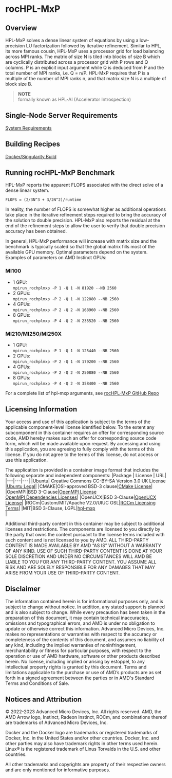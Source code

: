 # rocHPL-MxP

## Overview
HPL-MxP solves a dense linear system of equations by using a low-precision LU factorization followed by iterative refinement. Similar to HPL, its more famous cousin, HPL-MxP uses a processor grid for load balancing across MPI ranks. The matrix of size N is tiled into blocks of size B which are cyclically distributed across a processor grid with P rows and Q columns. P is an explicit input argument while Q is deduced from P and the total number of MPI ranks, i.e. Q = n/P. HPL-MxP requires that P is a multiple of the number of MPI ranks n, and that matrix size N is a multiple of block size B.

> **NOTE**  
> formally known as HPL-AI (Accelerator Introspection)
## Single-Node Server Requirements
[System Requirements](/README.md#single-node-server-requirements) 


## Building Recipes
[Docker/Singularity Build](/hpl-mxp/docker/)

## Running rocHPL-MxP Benchmark
HPL-MxP reports the apparent FLOPS associated with the direct solve of a dense linear system.

`FLOPS = (2/3N^3 + 3/2N^2)/runtime`

In reality, the number of FLOPS is somewhat higher as additional operations take place in the iterative refinement steps required to bring the accuracy of the solution to double precision. HPL-MxP also reports the residual at the end of the refinement steps to allow the user to verify that double precision accuracy has been obtained.

In general, HPL-MxP performance will increase with matrix size and the benchmark is typically scaled so that the global matrix fills most of the available GPU memory. Optimal parameters depend on the system. Examples of parameters on AMD Instinct GPUs:

### MI100
- 1 GPU:  
```mpirun_rochplmxp -P 1 -Q 1 -N 81920 --NB 2560```
- 2 GPUs:  
```mpirun_rochplmxp -P 2 -Q 1 -N 122880 --NB 2560```
- 4 GPUs:  
```mpirun_rochplmxp -P 2 -Q 2 -N 168960 --NB 2560```
- 8 GPUs:  
```mpirun_rochplmxp -P 4 -Q 2 -N 235520 --NB 2560```


### MI210/MI250/MI250X
- 1 GPU:  
```mpirun_rochplmxp -P 1 -Q 1 -N 125440 --NB 2560```
- 2 GPUs:  
```mpirun_rochplmxp -P 2 -Q 1 -N 179200 --NB 2560```
- 4 GPUs:  
```mpirun_rochplmxp -P 2 -Q 2 -N 250880 --NB 2560```
- 8 GPUs:  
```mpirun_rochplmxp -P 4 -Q 2 -N 358400 --NB 2560```


For a complete list of hpl-mxp arguments, see [rocHPL-MxP GitHub Repo](https://github.com/ROCm/rocHPL-MxP)

## Licensing Information
Your access and use of this application is subject to the terms of the applicable component-level license identified below. To the extent any subcomponent in this container requires an offer for corresponding source code, AMD hereby makes such an offer for corresponding source code form, which will be made available upon request. By accessing and using this application, you are agreeing to fully comply with the terms of this license. If you do not agree to the terms of this license, do not access or use this application.

The application is provided in a container image format that includes the following separate and independent components:
|Package | License | URL|
|---|---|---|
|Ubuntu| Creative Commons CC-BY-SA Version 3.0 UK License |[Ubuntu Legal](https://ubuntu.com/legal)|
|CMAKE|OSI-approved BSD-3 clause|[CMake License](https://cmake.org/licensing/)|
|OpenMPI|BSD 3-Clause|[OpenMPI License](https://www-lb.open-mpi.org/community/license.php)<br /> [OpenMPI Dependencies Licenses](https://docs.open-mpi.org/en/v5.0.x/license/index.html)|
|OpenUCX|BSD 3-Clause|[OpenUCX License](https://openucx.org/license/)|
|ROCm|Custom/MIT/Apache V2.0/UIUC OSL|[ROCm Licensing Terms](https://rocm.docs.amd.com/en/latest/release/licensing.html)|
|MIT|BSD 3-Clause, LGPL|[hpl-mxp](https://hpl-mxp.org)<br >|



Additional third-party content in this container may be subject to additional licenses and restrictions. The components are licensed to you directly by the party that owns the content pursuant to the license terms included with such content and is not licensed to you by AMD. ALL THIRD-PARTY CONTENT IS MADE AVAILABLE BY AMD “AS IS” WITHOUT A WARRANTY OF ANY KIND. USE OF SUCH THIRD-PARTY CONTENT IS DONE AT YOUR SOLE DISCRETION AND UNDER NO CIRCUMSTANCES WILL AMD BE LIABLE TO YOU FOR ANY THIRD-PARTY CONTENT. YOU ASSUME ALL RISK AND ARE SOLELY RESPONSIBLE FOR ANY DAMAGES THAT MAY ARISE FROM YOUR USE OF THIRD-PARTY CONTENT.

## Disclaimer
The information contained herein is for informational purposes only, and is subject to change without notice. In addition, any stated support is planned and is also subject to change. While every precaution has been taken in the preparation of this document, it may contain technical inaccuracies, omissions and typographical errors, and AMD is under no obligation to update or otherwise correct this information. Advanced Micro Devices, Inc. makes no representations or warranties with respect to the accuracy or completeness of the contents of this document, and assumes no liability of any kind, including the implied warranties of noninfringement, merchantability or fitness for particular purposes, with respect to the operation or use of AMD hardware, software or other products described herein. No license, including implied or arising by estoppel, to any intellectual property rights is granted by this document. Terms and limitations applicable to the purchase or use of AMD’s products are as set forth in a signed agreement between the parties or in AMD's Standard Terms and Conditions of Sale.

## Notices and Attribution
© 2022-2023 Advanced Micro Devices, Inc. All rights reserved. AMD, the AMD Arrow logo, Instinct, Radeon Instinct, ROCm, and combinations thereof are trademarks of Advanced Micro Devices, Inc.

Docker and the Docker logo are trademarks or registered trademarks of Docker, Inc. in the United States and/or other countries. Docker, Inc. and other parties may also have trademark rights in other terms used herein. Linux® is the registered trademark of Linus Torvalds in the U.S. and other countries.

All other trademarks and copyrights are property of their respective owners and are only mentioned for informative purposes.
